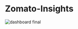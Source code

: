 # Zomato-Insights

![dashboard final](https://github.com/Ashvakg/Zomato-Insights/assets/83398283/27b0ff29-f4fb-4af5-b94f-15ff96abc64a)
